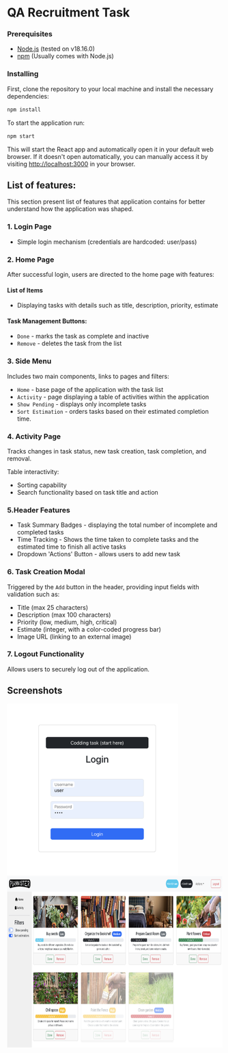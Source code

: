 # QA Recruitment Task

### Prerequisites

- [Node.js](https://nodejs.org/) (tested on v18.16.0)
- [npm](https://www.npmjs.com/) (Usually comes with Node.js)

### Installing

First, clone the repository to your local machine and install the necessary dependencies:

```bash
npm install
```

To start the application run:

```bash
npm start
```
This will start the React app and automatically open it in your default web browser. If it doesn't open automatically, you can manually access it by visiting [http://localhost:3000](http://localhost:3000) in your browser.

## List of features:

This section present list of features that application contains for better understand how the application was shaped.

### 1. Login Page
- Simple login mechanism (credentials are hardcoded: user/pass)

### 2. Home Page

After successful login, users are directed to the home page with features:

#### List of Items

- Displaying tasks with details such as title, description, priority, estimate

#### Task Management Buttons:
- `Done` - marks the task as complete and inactive
- `Remove` - deletes the task from the list


### 3. Side Menu

Includes two main components, links to pages and filters:

- `Home` - base page of the application with the task list
- `Activity` - page displaying a table of activities within the application
- `Show Pending` - displays only incomplete tasks
- `Sort Estimation` - orders tasks based on their estimated completion time.

### 4. Activity Page
   
Tracks changes in task status, new task creation, task completion, and removal.

Table interactivity:
- Sorting capability
- Search functionality based on task title and action

### 5.Header Features

- Task Summary Badges - displaying the total number of incomplete and completed tasks
- Time Tracking - Shows the time taken to complete tasks and the estimated time to finish all active tasks
- Dropdown 'Actions' Button - allows users to add new task

### 6. Task Creation Modal

Triggered by the `Add` button in the header, providing input fields with validation such as:

- Title (max 25 characters)
- Description (max 100 characters)
- Priority (low, medium, high, critical)
- Estimate (integer, with a color-coded progress bar)
- Image URL (linking to an external image)

### 7. Logout Functionality
Allows users to securely log out of the application.

## Screenshots
<img src="doc/login.png" width="400" height="400" alt="Login">
<img src="doc/home.png" width="800" height="400" alt="Home Page">